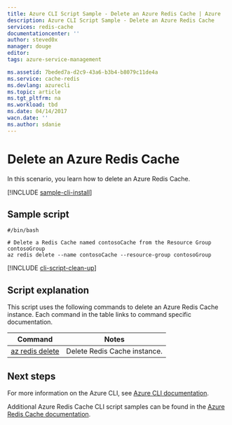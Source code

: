```yaml
---
title: Azure CLI Script Sample - Delete an Azure Redis Cache | Azure
description: Azure CLI Script Sample - Delete an Azure Redis Cache
services: redis-cache
documentationcenter: ''
author: steved0x
manager: douge
editor: 
tags: azure-service-management

ms.assetid: 7beded7a-d2c9-43a6-b3b4-b8079c11de4a
ms.service: cache-redis
ms.devlang: azurecli
ms.topic: article
ms.tgt_pltfrm: na
ms.workload: tbd
ms.date: 04/14/2017
wacn.date: ''
ms.author: sdanie
---
```


# Delete an Azure Redis Cache

In this scenario, you learn how to delete an Azure Redis Cache.

[!INCLUDE [sample-cli-install](../../../includes/sample-cli-install.md)]

## Sample script

```azurecli
#/bin/bash

# Delete a Redis Cache named contosoCache from the Resource Group contosoGroup
az redis delete --name contosoCache --resource-group contosoGroup

```

[!INCLUDE [cli-script-clean-up](../../../includes/redis-cli-script-clean-up.md)]

## Script explanation

This script uses the following commands to delete an Azure Redis Cache instance. Each command in the table links to command specific documentation.

| Command | Notes |
|---|---|
| [az redis delete](https://docs.microsoft.com/cli/azure/redis#delete) | Delete Redis Cache instance. |

## Next steps

For more information on the Azure CLI, see [Azure CLI documentation](https://docs.microsoft.com/cli/azure/overview).

Additional Azure Redis Cache CLI script samples can be found in the [Azure Redis Cache documentation](../cli-samples.md).